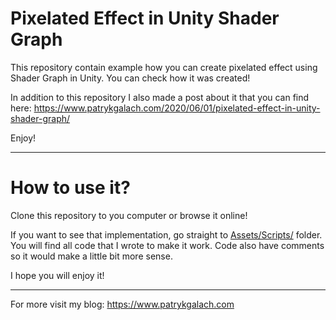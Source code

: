 # Pixelated Effect in Unity Shader Graph

This repository contain example how you can create pixelated effect using Shader Graph in Unity. You can check how it was created!

In addition to this repository I also made a post about it that you can find here: https://www.patrykgalach.com/2020/06/01/pixelated-effect-in-unity-shader-graph/

Enjoy!

---

# How to use it?

Clone this repository to you computer or browse it online!

If you want to see that implementation, go straight to [Assets/Scripts/](https://bitbucket.org/gaello/pixelate-shader/src/master/Assets/Scripts/) folder. You will find all code that I wrote to make it work. Code also have comments so it would make a little bit more sense.

I hope you will enjoy it!

---

For more visit my blog: https://www.patrykgalach.com
